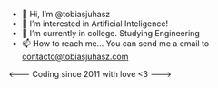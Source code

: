 - 👋 Hi, I’m @tobiasjuhasz
- 👀 I’m interested in Artificial Inteligence!
- 🌱 I’m currently in college. Studying Engineering
- 📫 How to reach me... You can send me a email to contacto@tobiasjuhasz.com

<--- Coding since 2011 with love <3 --->
